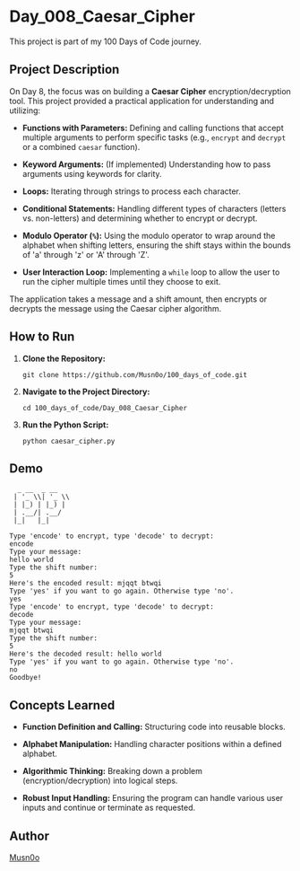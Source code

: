 # Day_008_Caesar_Cipher

This project is part of my 100 Days of Code journey.

## Project Description

On Day 8, the focus was on building a **Caesar Cipher** encryption/decryption tool. This project provided a practical application for understanding and utilizing:

- **Functions with Parameters:** Defining and calling functions that accept multiple arguments to perform specific tasks (e.g., `encrypt` and `decrypt` or a combined `caesar` function).
    
- **Keyword Arguments:** (If implemented) Understanding how to pass arguments using keywords for clarity.
    
- **Loops:** Iterating through strings to process each character.
    
- **Conditional Statements:** Handling different types of characters (letters vs. non-letters) and determining whether to encrypt or decrypt.
    
- **Modulo Operator (`%`):** Using the modulo operator to wrap around the alphabet when shifting letters, ensuring the shift stays within the bounds of 'a' through 'z' or 'A' through 'Z'.
    
- **User Interaction Loop:** Implementing a `while` loop to allow the user to run the cipher multiple times until they choose to exit.
    

The application takes a message and a shift amount, then encrypts or decrypts the message using the Caesar cipher algorithm.

## How to Run

1. **Clone the Repository:**
    
    ```
    git clone https://github.com/Musn0o/100_days_of_code.git
    ```
    
2. **Navigate to the Project Directory:**
    
    ```
    cd 100_days_of_code/Day_008_Caesar_Cipher
    ```

3. **Run the Python Script:**
    
    ```
    python caesar_cipher.py
    ```


## Demo

```
  _ __  _ __
 | '_ \\| '_ \\
 | |_) | |_) |
 | .__/| .__/
 |_|   |_|

Type 'encode' to encrypt, type 'decode' to decrypt:
encode
Type your message:
hello world
Type the shift number:
5
Here's the encoded result: mjqqt btwqi
Type 'yes' if you want to go again. Otherwise type 'no'.
yes
Type 'encode' to encrypt, type 'decode' to decrypt:
decode
Type your message:
mjqqt btwqi
Type the shift number:
5
Here's the decoded result: hello world
Type 'yes' if you want to go again. Otherwise type 'no'.
no
Goodbye!
```

## Concepts Learned

- **Function Definition and Calling:** Structuring code into reusable blocks.
    
- **Alphabet Manipulation:** Handling character positions within a defined alphabet.
    
- **Algorithmic Thinking:** Breaking down a problem (encryption/decryption) into logical steps.
    
- **Robust Input Handling:** Ensuring the program can handle various user inputs and continue or terminate as requested.
    

## Author

[Musn0o](https://github.com/Musn0o)